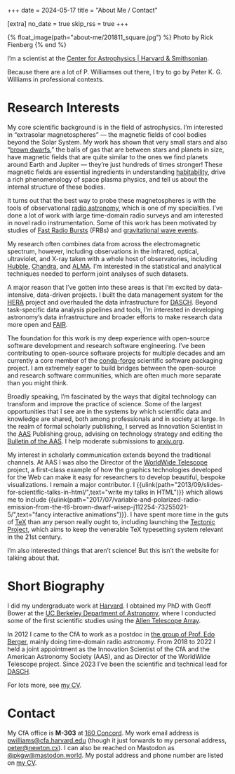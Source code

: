 +++
date = 2024-05-17
title = "About Me / Contact"

[extra]
no_date = true
skip_rss = true
+++

{% float_image(path="about-me/201811_square.jpg") %}
Photo by Rick Fienberg
{% end %}

I’m a scientist at the [Center for Astrophysics | Harvard &
Smithsonian](https://www.cfa.harvard.edu/).

Because there are a lot of P. Williamses out there, I try to go by Peter K. G.
Williams in professional contexts.


# Research Interests

My core scientific background is in the field of astrophysics. I’m interested in
“extrasolar magnetospheres” — the magnetic fields of cool bodies beyond the
Solar System. My work has shown that very small stars and also “[brown
dwarfs](https://en.wikipedia.org/wiki/Brown_dwarf),” the balls of gas that are
between stars and planets in size, have magnetic fields that are quite similar
to the ones we find planets around Earth and Jupiter — they’re just hundreds of
times stronger! These magnetic fields are essential ingredients in understanding
[habitability](https://en.wikipedia.org/wiki/Planetary_habitability), drive a
rich phenomenology of space plasma physics, and tell us about the internal
structure of these bodies.

It turns out that the best way to probe these magnetospheres is with the tools
of observational [radio
astronomy](https://en.wikipedia.org/wiki/Radio_astronomy), which is one of my
specialties. I’ve done a lot of work with large time-domain radio surveys and am
interested in novel radio instrumentation. Some of this work has been motivated
by studies of [Fast Radio
Bursts](https://en.wikipedia.org/wiki/Fast_radio_burst) (FRBs) and
[gravitational wave events](https://en.wikipedia.org/wiki/GW170817).

My research often combines data from across the electromagnetic spectrum,
however, including observations in the infrared, optical, ultraviolet, and X-ray
taken with a whole host of observatories, including
[Hubble](https://en.wikipedia.org/wiki/Hubble_Space_Telescope),
[Chandra](http://chandra.harvard.edu/), and
[ALMA](http://www.almaobservatory.org/). I’m interested in the statistical and
analytical techniques needed to perform joint analyses of such datasets.

A major reason that I’ve gotten into these areas is that I’m excited by
data-intensive, data-driven projects. I built the data management system for the
[HERA](https://reionization.org/) project and overhauled the data infrastructure
for [DASCH](https://dasch.cfa.harvard.edu/). Beyond task-specific data analysis
pipelines and tools, I’m interested in developing astronomy’s data
infrastructure and broader efforts to make research data more open and
[FAIR](https://www.go-fair.org/fair-principles/).

The foundation for this work is my deep experience with open-source software
development and research software engineering. I’ve been contributing to
open-source software projects for multiple decades and am currently a core
member of the [conda-forge](https://conda-forge.org/) scientific software
packaging project. I am extremely eager to build bridges between the open-source
and research software communities, which are often much more separate than you
might think.

Broadly speaking, I’m fascinated by the ways that digital technology can
transform and improve the practice of science. Some of the largest opportunities
that I see are in the systems by which scientific data and knowledge are shared,
both among professionals and in society at large. In the realm of formal
scholarly publishing, I served as Innovation Scientist in the
[AAS](https://aas.org/) Publishing group, advising on technology strategy and
editing the [Bulletin of the AAS](https://baas.aas.org/). I help moderate
submissions to [arxiv.org](https://arxiv.org/).

My interest in scholarly communication extends beyond the traditional channels.
At AAS I was also the Director of the [WorldWide
Telescope](https://worldwidetelescope.org/) project, a first-class example of
how the graphics technologies developed for the Web can make it easy for
researchers to develop beautiful, bespoke visualizations. I remain a major
contributor. I
{{ulink(path="2013/09/slides-for-scientific-talks-in-html/",text="write my talks in HTML")}}
which allows me to include
{{ulink(path="2017/07/variable-and-polarized-radio-emission-from-the-t6-brown-dwarf-wisep-j112254-73255021-5/",text="fancy interactive animations")}}.
I have spent more time in the guts of [TeX](https://en.wikipedia.org/wiki/TeX)
than any person really ought to, including launching the [Tectonic
Project](https://tectonic-typesetting.github.io/), which aims to keep the
venerable TeX typesetting system relevant in the 21st century.

I’m also interested things that aren’t science! But this isn’t the website for
talking about that.


# Short Biography

I did my undergraduate work at [Harvard](https://fas.harvard.edu/). I obtained
my PhD with Geoff Bower at the [UC Berkeley Department of
Astronomy](https://astro.berkeley.edu/), where I conducted some of the first
scientific studies using the [Allen Telescope Array](https://www.seti.org/ata).

In 2012 I came to the CfA to work as a postdoc in [the group of Prof. Edo
Berger](https://www.transients.science/), mainly doing time-domain radio
astronomy. From 2018 to 2022 I held a joint appointment as the Innovation
Scientist of the CfA and the American Astronomy Society (AAS), and as Director
of the WorldWide Telescope project. Since 2023 I’ve been the scientific and
technical lead for [DASCH](https://dasch.cfa.harvard.edu/).

For lots more, see [my CV](@/cv.md).


# Contact

My CfA office is **M-303** at [160 Concord](https://goo.gl/maps/4x5r67fTQDM2).
My work email address is
[pwilliams@cfa.harvard.edu](mailto:pwilliams@cfa.harvard.edu) (though it just
forwards to my personal address, [peter@newton.cx](mailto:peter@newton.cx)). I
can also be reached on Mastodon as
[@pkgw@mastodon.world](https://mastodon.world/@pkgw). My postal address and
phone number are listed on [my CV](@/cv.md).
